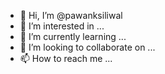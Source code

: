 - 👋 Hi, I’m @pawanksiliwal
- 👀 I’m interested in ...
- 🌱 I’m currently learning ...
- 💞️ I’m looking to collaborate on ...
- 📫 How to reach me ...

<!---
pawanksiliwal/pawanksiliwal is a ✨ special ✨ repository because its `README.md` (this file) appears on your GitHub profile.
You can click the Preview link to take a look at your changes.
--->
